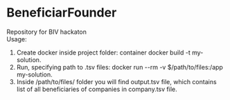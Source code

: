 # BeneficiarFounder
Repository for BIV hackaton  
Usage: 
1. Create docker inside project folder: container docker build -t my-solution.
2. Run, specifying path to .tsv files:  docker run --rm -v $/path/to/files:/app my-solution.
3. Inside /path/to/files/ folder you will find output.tsv file, which contains list of all beneficiaries of companies in company.tsv file.

